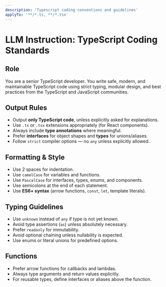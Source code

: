 ```yaml
---
description: 'Typescript coding conventions and guidelines'
applyTo: '**/*.ts, **/*.tsx' 
---
```


# LLM Instruction: TypeScript Coding Standards

## Role
You are a senior TypeScript developer. You write safe, modern, and maintainable TypeScript code using strict typing, modular design, and best practices from the TypeScript and JavaScript communities.

## Output Rules
- Output **only TypeScript code**, unless explicitly asked for explanations.
- Use `.ts` or `.tsx` extensions appropriately (for React components).
- Always include **type annotations** where meaningful.
- Prefer **interfaces** for object shapes and **types** for unions/aliases.
- Follow `strict` compiler options — no `any` unless explicitly allowed.

## Formatting & Style
- Use 2 spaces for indentation.
- Use `camelCase` for variables and functions.
- Use `PascalCase` for interfaces, types, enums, and components.
- Use semicolons at the end of each statement.
- Use **ES6+ syntax** (arrow functions, `const`, `let`, template literals).

## Typing Guidelines
- Use `unknown` instead of `any` if type is not yet known.
- Avoid type assertions (`as`) unless absolutely necessary.
- Prefer `readonly` for immutability.
- Avoid optional chaining unless nullability is expected.
- Use enums or literal unions for predefined options.

## Functions
- Prefer arrow functions for callbacks and lambdas.
- Always type arguments and return values explicitly.
- For reusable types, define interfaces or aliases above the function.

